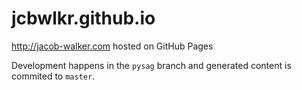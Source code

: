 # jcbwlkr.github.io

http://jacob-walker.com hosted on GitHub Pages

Development happens in the `pysag` branch and generated content is commited to
`master`.

